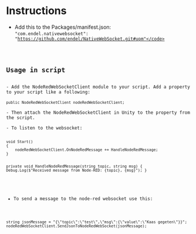 <h1>Instructions</h1>

- Add this to the Packages/manifest.json:<br> <code>"com.endel.nativewebsocket": "https://github.com/endel/NativeWebSocket.git#upm"</code>

<h2>Usage in script</h2>
- Add the NodeRedWebSocketClient module to your script. Add a property to your script like a following: <br>
<code>public NodeRedWebSocketClient nodeRedWebSocketClient;</code> <br>
- Then attach the NodeRedWebSocketClient in Unity to the property from the script. <br>
- To listen to the websocket: <br>
<code>
void Start()
{
    nodeRedWebSocketClient.OnNodeRedMessage += HandleNodeRedMessage;
}

private void HandleNodeRedMessage(string topic, string msg)
{
    Debug.Log($"Received message from Node-RED: {topic}, {msg}");
}
</code> <br>
- To send a message to the node-red websocket use this: <br>
<code>
string jsonMessage = "{\"topic\":\"test\",\"msg\":{\"value\":\"Kaas gegeten\"}}";
nodeRedWebSocketClient.SendJsonToNodeRedWebSocket(jsonMessage);
</code>






